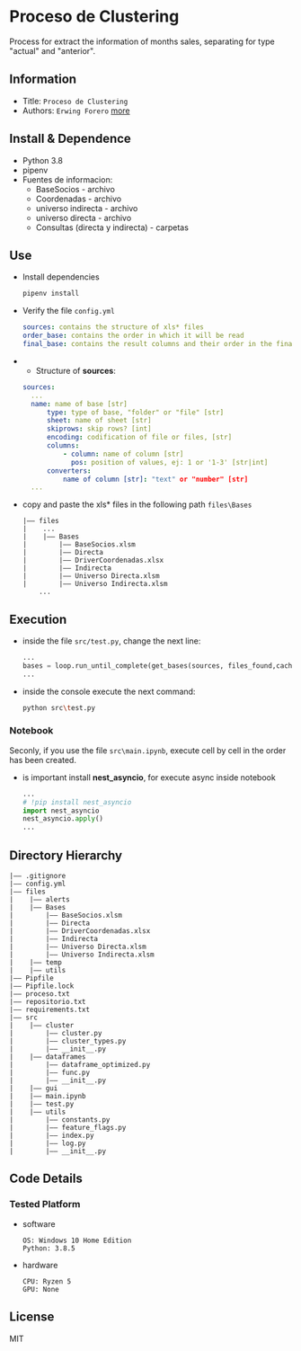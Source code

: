 Proceso de Clustering
===
Process for extract the information of months sales, separating for type "actual" and "anterior".

## Information
- Title:  `Proceso de Clustering`
- Authors:  `Erwing Forero` [more](https://github.com/ErwingForeroXpertClusteringKg/tree/develop_only_notebook "Project's link")

## Install & Dependence
- Python 3.8
- pipenv
- Fuentes de informacion:
  - BaseSocios - archivo
  - Coordenadas - archivo
  - universo indirecta - archivo
  - universo directa - archivo
  - Consultas (directa y indirecta) - carpetas

## Use
- Install dependencies

  ```bash
  pipenv install
  ```
- Verify the file ```config.yml```

  ```yaml
  sources: contains the structure of xls* files
  order_base: contains the order in which it will be read
  final_base: contains the result columns and their order in the final base
  ```
- - Structure of **sources**:
  ```yaml
  sources:
    ... 
    name: name of base [str]
        type: type of base, "folder" or "file" [str]
        sheet: name of sheet [str]
        skiprows: skip rows? [int]
        encoding: codification of file or files, [str]
        columns: 
            - column: name of column [str]
              pos: position of values, ej: 1 or '1-3' [str|int]
        converters:
            name of column [str]: "text" or "number" [str]
    ...
  ```
- copy and paste the xls* files in the following path ```files\Bases```

  ```
  |—— files
  |    ...
  |    |—— Bases
  |        |—— BaseSocios.xlsm
  |        |—— Directa
  |        |—— DriverCoordenadas.xlsx
  |        |—— Indirecta
  |        |—— Universo Directa.xlsm
  |        |—— Universo Indirecta.xlsm
      ...
  ```
## Execution
- inside the file ```src/test.py```, change the next line:
  ```python
  ...
  bases = loop.run_until_complete(get_bases(sources, files_found,cached_data=False)) #False if is the first time
  ...
  ```
- inside the console execute the next command:
  ```bash
  python src\test.py
  ```
### Notebook

Seconly, if you use the file ```src\main.ipynb```, execute cell by cell in the order has been created.

- is important install **nest_asyncio**, for execute async inside notebook
  ```python
  ...
  # !pip install nest_asyncio
  import nest_asyncio
  nest_asyncio.apply()
  ...
  ```

## Directory Hierarchy
```
|—— .gitignore
|—— config.yml
|—— files
|    |—— alerts
|    |—— Bases
|        |—— BaseSocios.xlsm
|        |—— Directa
|        |—— DriverCoordenadas.xlsx
|        |—— Indirecta
|        |—— Universo Directa.xlsm
|        |—— Universo Indirecta.xlsm
|    |—— temp
|    |—— utils
|—— Pipfile
|—— Pipfile.lock
|—— proceso.txt
|—— repositorio.txt
|—— requirements.txt
|—— src
|    |—— cluster
|        |—— cluster.py
|        |—— cluster_types.py
|        |—— __init__.py
|    |—— dataframes
|        |—— dataframe_optimized.py
|        |—— func.py
|        |—— __init__.py
|    |—— gui
|    |—— main.ipynb
|    |—— test.py
|    |—— utils
|        |—— constants.py
|        |—— feature_flags.py
|        |—— index.py
|        |—— log.py
|        |—— __init__.py

```
## Code Details
### Tested Platform

- software
  ```
  OS: Windows 10 Home Edition
  Python: 3.8.5 
  ```
- hardware
  ```
  CPU: Ryzen 5
  GPU: None
  ```
  
## License

MIT

